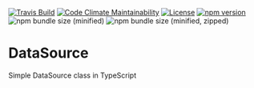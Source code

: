 [![Travis Build](https://img.shields.io/travis/Colonise/DataSource.svg)](https://travis-ci.org/Colonise/DataSource)
[![Code Climate Maintainability](https://img.shields.io/codeclimate/maintainability-percentage/Colonise/DataSource.svg)](https://codeclimate.com/github/Colonise/DataSource/maintainability)
[![License](https://img.shields.io/github/license/Colonise/DataSource.svg)](https://github.com/Colonise/DataSource/blob/master/LICENSE)
[![npm version](https://img.shields.io/npm/v/@colonise/datasource.svg)](https://www.npmjs.com/package/@colonise/datasource)
![npm bundle size (minified)](https://img.shields.io/bundlephobia/min/@colonise/datasource.svg)
![npm bundle size (minified, zipped)](https://img.shields.io/bundlephobia/minzip/@colonise/datasource.svg)

# DataSource
Simple DataSource class in TypeScript
